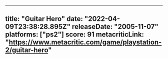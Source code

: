 
---
title: "Guitar Hero"
date: "2022-04-09T23:38:28.895Z"
releaseDate: "2005-11-07"
platforms: ["ps2"]
score: 91
metacriticLink: "https://www.metacritic.com/game/playstation-2/guitar-hero"
---
